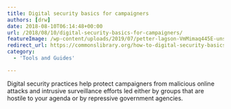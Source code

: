```yaml
---
title: Digital security basics for campaigners
authors: [drw]
date: 2018-08-10T06:14:48+00:00
url: /2018/08/10/digital-security-basics-for-campaigners/
featureImage: /wp-content/uploads/2019/07/petter-lagson-VmMimaq445E-unsplash-1080x720-1.jpg
redirect_url: https://commonslibrary.org/how-to-digital-security-basics-for-campaigners/
category:
  - 'Tools and Guides'

---
```

Digital security practices help protect campaigners from malicious online attacks and intrusive surveillance efforts led either by groups that are hostile to your agenda or by repressive government agencies.
